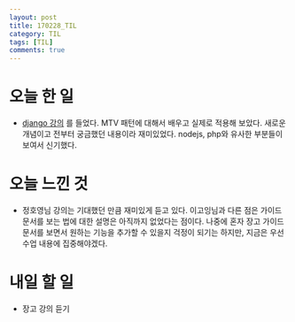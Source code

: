 ```yaml
---
layout: post
title: 170228_TIL
category: TIL
tags: [TIL]
comments: true
---
```

# 오늘 한 일
- [django 강의](https://www.inflearn.com/course/django-%ED%8C%8C%EC%9D%B4%EC%8D%AC-%EC%9E%A5%EA%B3%A0-%EA%B0%95%EC%A2%8C/) 를 들었다. MTV 패턴에 대해서 배우고 실제로 적용해 보았다. 새로운 개념이고 전부터 궁금했던 내용이라 재미있었다. nodejs, php와 유사한 부분들이 보여서 신기했다.

# 오늘 느낀 것
- 정호영님 강의는 기대했던 만큼 재미있게 듣고 있다. 이고잉님과 다른 점은 가이드 문서를 보는 법에 대한 설명은 아직까지 없었다는 점이다. 나중에 혼자 장고 가이드 문서를 보면서 원하는 기능을 추가할 수 있을지 걱정이 되기는 하지만, 지금은 우선 수업 내용에 집중해야겠다.


# 내일 할 일
- 장고 강의 듣기
